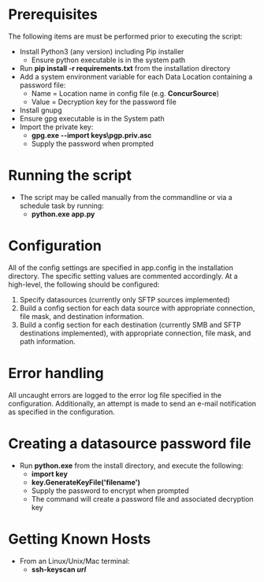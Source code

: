 # Prerequisites #
The following items are must be performed prior to executing the script:
* Install Python3 (any version) including Pip installer
    * Ensure python executable is in the system path
* Run **pip install -r requirements.txt** from the installation directory
* Add a system environment variable for each Data Location containing a password file:
    * Name = Location name in config file (e.g. **ConcurSource**)
    * Value = Decryption key for the password file
* Install gnupg
* Ensure gpg executable is in the System path
* Import the private key:
	* **gpg.exe --import keys\pgp.priv.asc**
    * Supply the password when prompted

# Running the script #
* The script may be called manually from the commandline or via a schedule task by running:
    * **python.exe app.py**

# Configuration #
All of the config settings are specified in app.config in the installation directory. The specific setting values are commented accordingly. At a high-level, the following should be configured:
1. Specify datasources (currently only SFTP sources implemented)
2. Build a config section for each data source with appropriate connection, file mask, and destination information.
3. Build a config section for each destination (currently SMB and SFTP destinations implemented), with appropriate connection, file mask, and path information.

# Error handling #
All uncaught errors are logged to the error log file specified in the configuration. Additionally, an attempt is made to send an e-mail notification as specified in the configuration.

# Creating a datasource password file #
* Run **python.exe** from the install directory, and execute the following:
    * **import key**
    * **key.GenerateKeyFile('filename')**
    * Supply the password to encrypt when prompted
    * The command will create a password file and associated decryption key

# Getting Known Hosts
* From an Linux/Unix/Mac terminal:
    * **ssh-keyscan _url_**
